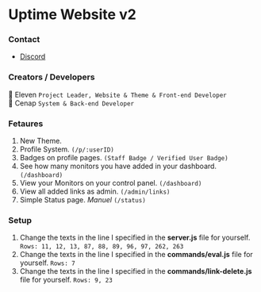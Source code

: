 # Uptime Website v2
### Contact
* [Discord](https://discord.gg/T4BMtSu)

### Creators / Developers
👤 Eleven `Project Leader, Website & Theme & Front-end Developer `
<br>
👤 Cenap `System & Back-end Developer`

### Fetaures
1) New Theme.
2) Profile System. `(/p/:userID)`
3) Badges on profile pages. `(Staff Badge / Verified User Badge)`
4) See how many monitors you have added in your dashboard. `(/dashboard)`
5) View your Monitors on your control panel. `(/dashboard)`
6) View all added links as admin. `(/admin/links)`
7) Simple Status page. *Manuel* `(/status)`

### Setup
1) Change the texts in the line I specified in the **server.js** file for yourself.
 `Rows: 11, 12, 13, 87, 88, 89, 96, 97, 262, 263`
2) Change the texts in the line I specified in the **commands/eval.js** file for yourself.
 `Rows: 7`
3) Change the texts in the line I specified in the **commands/link-delete.js** file for yourself.
 `Rows: 9, 23`
